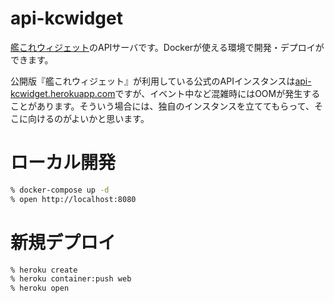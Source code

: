 # api-kcwidget

[艦これウィジェット](https://github.com/otiai10/kanColleWidget)のAPIサーバです。Dockerが使える環境で開発・デプロイができます。

公開版『艦これウィジェット』が利用している公式のAPIインスタンスは[api-kcwidget.herokuapp.com](https://api-kcwidget.herokuapp.com)ですが、イベント中など混雑時にはOOMが発生することがあります。そういう場合には、独自のインスタンスを立ててもらって、そこに向けるのがよいかと思います。

# ローカル開発

```sh
% docker-compose up -d
% open http://localhost:8080
```

# 新規デプロイ

```sh
% heroku create
% heroku container:push web
% heroku open
```
